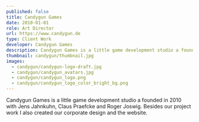 ```yaml
---
published: false
title: Candygun Games
date: 2010-01-01
role: Art Director
url: https://www.candygun.de
type: Client Work
developer: Candygun Games
description: Candygun Games is a little game development studio a founded in 2010 with Jens Jahnkuhn, Claus Praefcke and Roger Joswig. Besides our project work I also created our corporate design and the website.
thumbnail: candygun/thumbnail.jpg
images:
  - candygun/candygun-logo-draft.jpg
  - candygun/candygun_avatars.jpg
  - candygun/candygun_logo.png
  - candygun/candygun_logo_color_bright_bg.png
---
```

Candygun Games is a little game development studio a founded in 2010 with Jens Jahnkuhn, Claus Praefcke and Roger Joswig. Besides our project work I also created our corporate design and the website.

